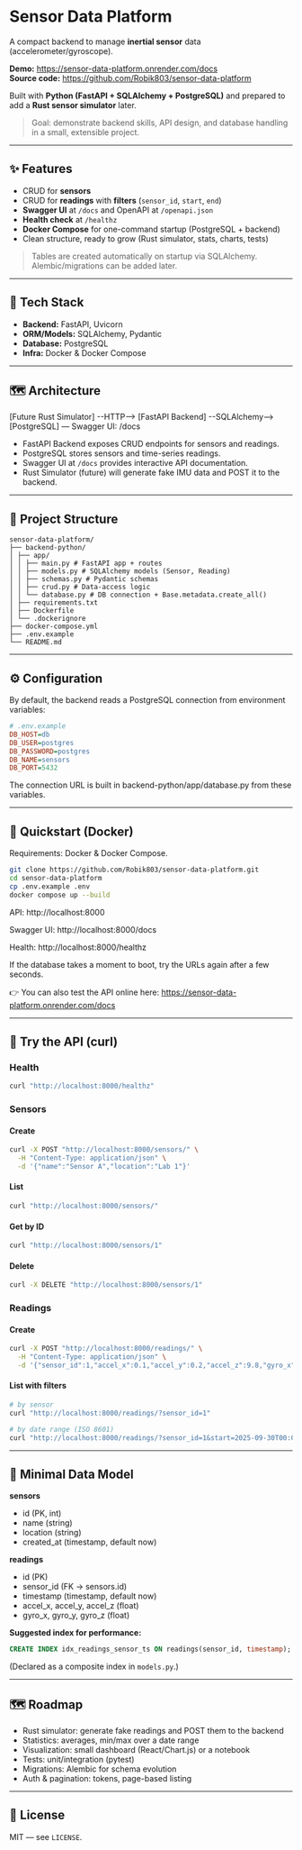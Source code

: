 # Sensor Data Platform

A compact backend to manage **inertial sensor** data (accelerometer/gyroscope).

**Demo:** https://sensor-data-platform.onrender.com/docs  
**Source code:** https://github.com/Robik803/sensor-data-platform


Built with **Python (FastAPI + SQLAlchemy + PostgreSQL)** and prepared to add a **Rust sensor simulator** later.

> Goal: demonstrate backend skills, API design, and database handling in a small, extensible project.

---

## ✨ Features

- CRUD for **sensors**
- CRUD for **readings** with **filters** (`sensor_id`, `start`, `end`)
- **Swagger UI** at `/docs` and OpenAPI at `/openapi.json`
- **Health check** at `/healthz`
- **Docker Compose** for one-command startup (PostgreSQL + backend)
- Clean structure, ready to grow (Rust simulator, stats, charts, tests)

> Tables are created automatically on startup via SQLAlchemy. Alembic/migrations can be added later.

---

## 🧱 Tech Stack

- **Backend:** FastAPI, Uvicorn  
- **ORM/Models:** SQLAlchemy, Pydantic  
- **Database:** PostgreSQL  
- **Infra:** Docker & Docker Compose  

---

## 🗺️ Architecture

[Future Rust Simulator] --HTTP--> [FastAPI Backend] --SQLAlchemy--> [PostgreSQL] — Swagger UI: /docs

- FastAPI Backend exposes CRUD endpoints for sensors and readings.
- PostgreSQL stores sensors and time-series readings.
- Swagger UI at `/docs` provides interactive API documentation.
- Rust Simulator (future) will generate fake IMU data and POST it to the backend.

---

## 📂 Project Structure

```text
sensor-data-platform/
├── backend-python/
│ ├── app/
│ │ ├── main.py # FastAPI app + routes
│ │ ├── models.py # SQLAlchemy models (Sensor, Reading)
│ │ ├── schemas.py # Pydantic schemas
│ │ ├── crud.py # Data-access logic
│ │ └── database.py # DB connection + Base.metadata.create_all()
│ ├── requirements.txt
│ ├── Dockerfile
│ └── .dockerignore
├── docker-compose.yml
├── .env.example
└── README.md
```

---

## ⚙️ Configuration

By default, the backend reads a PostgreSQL connection from environment variables:

```ini
# .env.example
DB_HOST=db
DB_USER=postgres
DB_PASSWORD=postgres
DB_NAME=sensors
DB_PORT=5432
```
The connection URL is built in backend-python/app/database.py from these variables.

---

## 🚀 Quickstart (Docker)
Requirements: Docker & Docker Compose.

```bash
git clone https://github.com/Robik803/sensor-data-platform.git
cd sensor-data-platform
cp .env.example .env
docker compose up --build
```
API: http://localhost:8000

Swagger UI: http://localhost:8000/docs

Health: http://localhost:8000/healthz

If the database takes a moment to boot, try the URLs again after a few seconds.

👉 You can also test the API online here: https://sensor-data-platform.onrender.com/docs

---

## 🧪 Try the API (curl)

### Health

```bash
curl "http://localhost:8000/healthz"
```

### Sensors

#### Create
```bash
curl -X POST "http://localhost:8000/sensors/" \
  -H "Content-Type: application/json" \
  -d '{"name":"Sensor A","location":"Lab 1"}'
``` 

#### List

```bash
curl "http://localhost:8000/sensors/"
```

#### Get by ID

```bash
curl "http://localhost:8000/sensors/1"
```

#### Delete

```bash
curl -X DELETE "http://localhost:8000/sensors/1"
```

### Readings

#### Create

```bash
curl -X POST "http://localhost:8000/readings/" \
  -H "Content-Type: application/json" \
  -d '{"sensor_id":1,"accel_x":0.1,"accel_y":0.2,"accel_z":9.8,"gyro_x":0.01,"gyro_y":0.02,"gyro_z":0.03}'
```

#### List with filters

```bash
# by sensor
curl "http://localhost:8000/readings/?sensor_id=1"

# by date range (ISO 8601)
curl "http://localhost:8000/readings/?sensor_id=1&start=2025-09-30T00:00:00Z&end=2025-10-01T23:59:59Z"
```

---

## 📌 Minimal Data Model

**sensors**
- id (PK, int)
- name (string)
- location (string)
- created_at (timestamp, default now)

**readings**
- id (PK)
- sensor_id (FK → sensors.id)
- timestamp (timestamp, default now)
- accel_x, accel_y, accel_z (float)
- gyro_x, gyro_y, gyro_z (float)

**Suggested index for performance:**
```sql
CREATE INDEX idx_readings_sensor_ts ON readings(sensor_id, timestamp);
```
(Declared as a composite index in `models.py`.)

---

## 🗺️ Roadmap
- Rust simulator: generate fake readings and POST them to the backend
- Statistics: averages, min/max over a date range
- Visualization: small dashboard (React/Chart.js) or a notebook
- Tests: unit/integration (pytest)
- Migrations: Alembic for schema evolution
- Auth & pagination: tokens, page-based listing

---

## 📜 License
MIT — see `LICENSE`.